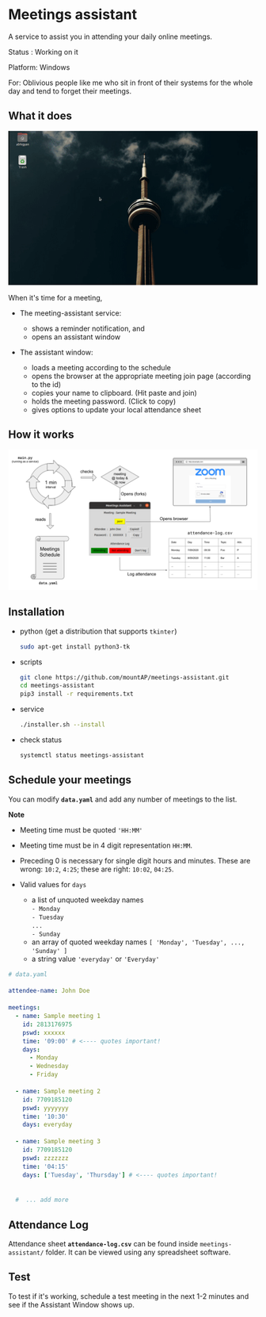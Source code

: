 # Meetings assistant

A service to assist you in attending your daily online meetings.

Status : Working on it

Platform: Windows

For: Oblivious people like me who sit in front of their systems for the whole day and tend to forget their meetings.

## What it does

![Demo](images/demo.gif)

When it's time for a meeting,

- The meeting-assistant service:

  - shows a reminder notification, and
  - opens an assistant window

- The assistant window:

  - loads a meeting according to the schedule
  - opens the browser at the appropriate meeting join page (according to the id)
  - copies your name to clipboard. (Hit paste and join)
  - holds the meeting password. (Click to copy)
  - gives options to update your local attendance sheet

## How it works

![Overview](images/overview.svg)

## Installation

- python (get a distribution that supports `tkinter`)

  ```bash
  sudo apt-get install python3-tk
  ```

- scripts

  ```bash
  git clone https://github.com/mountAP/meetings-assistant.git
  cd meetings-assistant
  pip3 install -r requirements.txt
  ```

- service

  ```bash
  ./installer.sh --install
  ```

- check status

  ```bash
  systemctl status meetings-assistant
  ```

## Schedule your meetings

You can modify **`data.yaml`** and add any number of meetings to the list.

**Note**

- Meeting time must be quoted `'HH:MM'`

- Meeting time must be in 4 digit representation `HH:MM`.

- Preceding 0 is necessary for single digit hours and minutes. These are wrong: `10:2`, `4:25`; these are right: `10:02`, `04:25`.

- Valid values for `days`
  - a list of unquoted weekday names<br>
    `- Monday`<br>
    `- Tuesday`<br>
    `...`<br>
    `- Sunday`<br>
  - an array of quoted weekday names
    `[ 'Monday', 'Tuesday', ..., 'Sunday' ]`
  - a string value
    `'everyday'` or `'Everyday'`

```yaml
# data.yaml

attendee-name: John Doe

meetings:
  - name: Sample meeting 1
    id: 2813176975
    pswd: xxxxxx
    time: '09:00' # <---- quotes important!
    days:
      - Monday
      - Wednesday
      - Friday

  - name: Sample meeting 2
    id: 7709185120
    pswd: yyyyyyy
    time: '10:30'
    days: everyday

  - name: Sample meeting 3
    id: 7709185120
    pswd: zzzzzzz
    time: '04:15'
    days: ['Tuesday', 'Thursday'] # <---- quotes important!


  #  ... add more
```

## Attendance Log

Attendance sheet **`attendance-log.csv`** can be found inside `meetings-assistant/` folder. It can be viewed using any spreadsheet software.

## Test

To test if it's working, schedule a test meeting in the next 1-2 minutes and see if the Assistant Window shows up.
